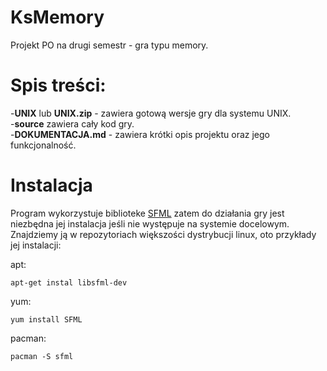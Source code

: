 # KsMemory
Projekt PO na drugi semestr - gra typu memory.

# Spis treści:
-**UNIX** lub **UNIX.zip** - zawiera gotową wersje gry dla systemu UNIX.  
-**source** zawiera cały kod gry.  
-**DOKUMENTACJA.md** - zawiera krótki opis projektu oraz jego funkcjonalność.

# Instalacja
Program wykorzystuje biblioteke [SFML](https://www.sfml-dev.org/index.php) zatem do działania gry jest niezbędna jej instalacja jeśli nie występuje na systemie docelowym. Znajdziemy ją w repozytoriach większości dystrybucji linux, oto przykłady jej instalacji:

apt:
```
apt-get instal libsfml-dev
```
yum:
```
yum install SFML
```
pacman:
```
pacman -S sfml
```
